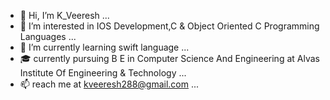 - 👋 Hi, I’m K_Veeresh  ...
- 👀 I’m interested in IOS Development,C & Object Oriented C Programming Languages ...
- 🌱 I’m currently learning swift language ...
- 🎓 currently pursuing B E in Computer Science And Engineering at Alvas Institute Of Engineering & Technology ...
- 📫 reach me at kveeresh288@gmail.com  ...

<!---
kveeresh288/kveeresh288 is a ✨ special ✨ repository because its `README.md` (this file) appears on your GitHub profile.
You can click the Preview link to take a look at your changes.
--->
